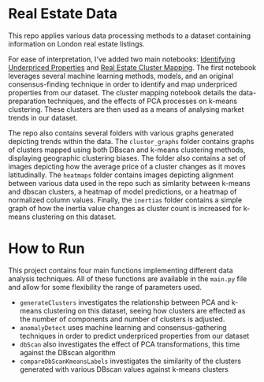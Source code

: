 # Real Estate Data

This repo applies various data processing methods to a dataset containing information on London real estate listings.

For ease of interpretation, I've added two main notebooks: [Identifying Underpriced Properties](https://nbviewer.org/github/sgawalsh/real-estate-data-analysis/blob/main/identifyingUnderpriced.ipynb) and [Real Estate Cluster Mapping](https://nbviewer.org/github/sgawalsh/real-estate-data-analysis/blob/main/realEstateClusterMapping.ipynb). The first notebook leverages several machine learning methods, models, and an original consensus-finding technique in order to identify and map underpriced properties from our dataset. The cluster mapping notebook details the data-preparation techniques, and the effects of PCA processes on k-means clustering. These clusters are then used as a means of analysing market trends in our dataset.

The repo also contains several folders with various graphs generated depicting trends within the data. The `cluster_graphs` folder contains graphs of clusters mapped using both DBscan and k-means clustering methods, displaying geographic clustering biases. The folder also contains a set of images depicting how the average price of a cluster changes as it moves latitudinally. The `heatmaps` folder contains images depicting alignment between various data used in the repo such as simlarity between k-means and dbscan clusters, a heatmap of model predictions, or a heatmap of normalized column values. Finally, the `inertias` folder contains a simple graph of how the inertia value changes as cluster count is increased for k-means clustering on this dataset.

# How to Run

This project contains four main functions implementing different data analysis techniques. All of these functions are available in the `main.py` file and allow for some flexibility the range of parameters used.

- `generateClusters` investigates the relationship between PCA and k-means clustering on this dataset, seeing how clusters are effected as the number of components and number of clusters is adjusted.
- `anomalyDetect` uses machine learning and consensus-gathering techniques in order to predict underpriced properties from our dataset
- `dbScan` also investigates the effect of PCA transformations, this time against the DBscan algorithm
- `compareDbScanKmeansLabels` investigates the similarity of the clusters generated with various DBscan values against k-means clusters